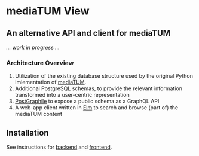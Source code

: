 
# mediaTUM View
## An alternative API and client for mediaTUM

_... work in progress ..._

### Architecture Overview

1. Utilization of the existing database structure used by the original Python imlementation of [mediaTUM](https://github.com/mediatum/mediatum).
2. Additional PostgreSQL schemas, to provide the relevant information transformed into a user-centric representation
3. [PostGraphile](https://www.graphile.org/postgraphile/) to expose a public schema as a GraphQL API
4. A web-app client written in [Elm](http://elm-lang.org/) to search and browse (part of) the mediaTUM content

## Installation

See instructions for [backend](backend/README.md) and [frontend](frontend/README.md).
